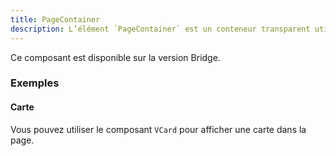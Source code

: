 ```yaml
---
title: PageContainer
description: L’élément `PageContainer` est un conteneur transparent utilisé pour afficher une page.
---
```


<doc-alert-bridge class="mb-8">

Ce composant est disponible sur la version Bridge.

</doc-alert-bridge>

<doc-tabs>

<doc-tab-item label="Utilisation">

<doc-usage name="page-container"></doc-usage>

### Exemples

#### Carte

Vous pouvez utiliser le composant `VCard` pour afficher une carte dans la page.

<doc-example file="page-container/card"></doc-example>

</doc-tab-item>

<doc-tab-item label="API">
<doc-api name="page-container"></doc-api>
</doc-tab-item>

</doc-tabs>
